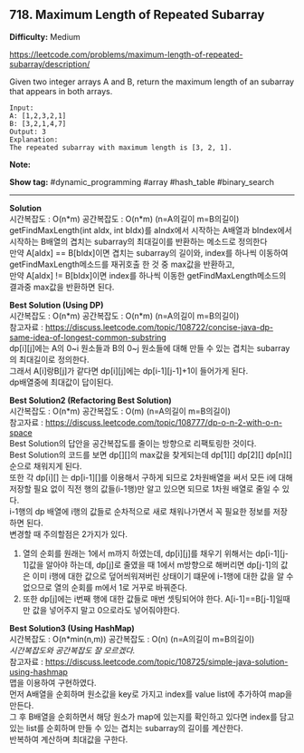 ## 718. Maximum Length of Repeated Subarray

**Difficulty:** Medium

https://leetcode.com/problems/maximum-length-of-repeated-subarray/description/

Given two integer arrays A and B, return the maximum length of an subarray that appears in both arrays.
 
```
Input:
A: [1,2,3,2,1]
B: [3,2,1,4,7]
Output: 3
Explanation: 
The repeated subarray with maximum length is [3, 2, 1].
```

**Note:**

**Show tag:** \#dynamic\_programming \#array \#hash\_table \#binary\_search

------------------------------------

**Solution** <br/>
시간복잡도 : O(n\*m) 공간복잡도 : O(n\*m) (n=A의길이 m=B의길이) <br/>
getFindMaxLength(int aIdx, int bIdx)를 aIndx에서 시작하는 A배열과 bIndex에서 시작하는 B배열의 겹치는 subarray의 최대길이를 반환하는 메소드로 정의한다 <br/>
만약 A[aIdx] == B[bIdx]이면 겹치는 subarray의 길이와, index를 하나씩 이동하여 getFindMaxLength메소드를 재귀호출 한 것 중 max값을 반환하고, <br/>
만약 A[aIdx] != B[bIdx]이면 index를 하나씩 이동한 getFindMaxLength메소드의 결과중 max값을 반환하면 된다. <br/>

**Best Solution (Using DP)** <br/>
시간복잡도 : O(n\*m) 공간복잡도 : O(n\*m) (n=A의길이 m=B의길이) <br/>
참고자료 : https://discuss.leetcode.com/topic/108722/concise-java-dp-same-idea-of-longest-common-substring <br/>
dp\[i\]\[j\]에는 A의 0\~i 원소들과 B의 0\~j 원소들에 대해 만들 수 있는 겹치는 subarray의 최대길이로 정의한다. <br/>
그래서 A\[i\]랑B\[j\]가 같다면 dp\[i\]\[j\]에는 dp\[i-1\]\[j-1\]+1이 들어가게 된다. <br/>
dp배열중에 최대값이 답이된다. <br/>

**Best Solution2 (Refactoring Best Solution)** <br/>
시간복잡도 : O(n\*m) 공간복잡도 : O(m) (n=A의길이 m=B의길이) <br/>
참고자료 : https://discuss.leetcode.com/topic/108777/dp-o-n-2-with-o-n-space <br/> 
Best Solution의 답안을 공간복잡도를 줄이는 방향으로 리팩토링한 것이다. <br/>
Best Solution의 코드를 보면 dp\[\]\[\]의 max값을 찾게되는데 dp\[1\]\[\] dp\[2\]\[\] dp\[n\]\[\]순으로 채워지게 된다. <br/>
또한 각 dp\[i\]\[\] 는 dp\[i-1\]\[\]를 이용해서 구하게 되므로 2차원배열을 써서 모든 i에 대해 저장할 필요 없이 직전 행의 값들(i-1행)만 알고 있으면 되므로 1차원 배열로 줄일 수 있다. <br/>
i-1행의 dp 배열에 i행의 값들로 순차적으로 새로 채워나가면서 꼭 필요한 정보를 저장하면 된다. <br/>
변경할 때 주의할점은 2가지가 있다. <br/>
1. 열의 순회를 원래는 1에서 m까지 하였는데, dp\[i\]\[j\]를 채우기 위해서는 dp\[i-1\]\[j-1\]값을 알아야 하는데, dp[j]로 줄였을 때 1에서 m방향으로 해버리면 dp[j-1]의 값은 이미 i행에 대한 값으로 덮어씌워져버린 상태이기 떄문에 i-1행에 대한 값을 알 수 없으므로 열의 순회를 m에서 1로 거꾸로 바꿔준다. <br/>
2. 또한 dp[j]에는 i번째 행에 대한 값들로 매번 셋팅되어야 한다. A[i-1]==B[j-1]일때만 값을 넣어주지 말고 0으로라도 넣어줘야한다. <br/>


**Best Solution3 (Using HashMap)** <br/>
시간복잡도 : O(n*min(n,m)) 공간복잡도 : O(n) (n=A의길이 m=B의길이) <br/>
_시간복잡도와 공간복잡도 잘 모르겠다._ <br/>
참고자료 : https://discuss.leetcode.com/topic/108725/simple-java-solution-using-hashmap <br/>
맵을 이용하여 구현하였다. <br/>
먼저 A배열을 순회하며 원소값을 key로 가지고 index를 value list에 추가하여 map을 만든다. <br/>
그 후 B배열을 순회하면서 해당 원소가 map에 있는지를 확인하고 있다면 index를 담고있는 list를 순회하며 만들 수 있는 겹치는 subarray의 길이를 계산한다. <br/>
반복하여 계산하며 최대값을 구한다.